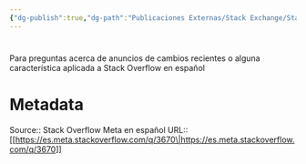 ```yaml
---
{"dg-publish":true,"dg-path":"Publicaciones Externas/Stack Exchange/Stack Overflow en español/Stack Overflow en español Meta/es.meta.stackoverflow.com-3670.md","permalink":"/publicaciones-externas/stack-exchange/stack-overflow-en-espanol/stack-overflow-en-espanol-meta/es-meta-stackoverflow-com-3670/","hide":true,"noteIcon":"\"0\"","created":"2024-04-03T12:49:10.764-06:00","updated":"2024-04-05T16:44:03.748-06:00"}
---
```


# 

Para preguntas acerca de anuncios de cambios recientes o alguna característica aplicada a Stack Overflow en español

# Metadata
Source:: Stack Overflow Meta en español
URL:: [[https://es.meta.stackoverflow.com/q/3670\|https://es.meta.stackoverflow.com/q/3670]]

